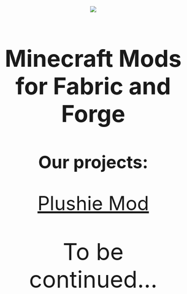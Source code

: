 <p align="center"><img valign="middle" src="https://i.imgur.com/bjy26qZ.png"></p>

<h1 style="font-size:60px;"align="center">Minecraft Mods for Fabric and Forge</h1>

<h2 style="font-size:45px;"align="center">Our projects:</h2>
<p style="font-size:50px;" align="center"><a href="https://github.com/Link4real/Plushie-Mod">Plushie Mod</a></p>
<p style="font-size:60px;"align="center">To be continued...</p>
<p align="center" style="font-size:45px;><img valign="middle" src="https://i.imgur.com/HKphpcF.png"></p>
